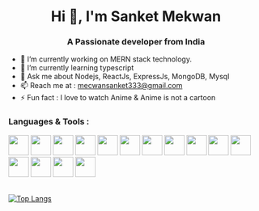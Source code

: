 <div align="center">  
  <h1>Hi 👋, I'm Sanket Mekwan</h1>
  <h3>A Passionate developer from India </h3>
</div>


- 🔭 I’m currently working on MERN stack technology.
- 🌱 I’m currently learning typescript
- 💬 Ask me about Nodejs, ReactJs, ExpressJs, MongoDB, Mysql 
- 📫 Reach me at : mecwansanket333@gmail.com
- ⚡ Fun fact : I love to watch Anime & Anime is not a cartoon
  
### Languages & Tools :
<div>

<img height="40" width="40"  src="https://cdn.jsdelivr.net/gh/devicons/devicon/icons/html5/html5-original.svg" />


<img height="40" width="40" src="https://cdn.jsdelivr.net/gh/devicons/devicon/icons/css3/css3-original.svg" />
          
          
<img height="40" width="40" src="https://cdn.jsdelivr.net/gh/devicons/devicon/icons/javascript/javascript-original.svg" />

<img height="40" width="40" src="https://cdn.jsdelivr.net/gh/devicons/devicon/icons/cplusplus/cplusplus-original.svg" />
          

<img height="40" width="40" src="https://cdn.jsdelivr.net/gh/devicons/devicon/icons/java/java-original.svg" />


<img height="40" width="40"  src="https://cdn.jsdelivr.net/gh/devicons/devicon/icons/php/php-original.svg" />
          
          
<img height="40" width="40" src="https://cdn.jsdelivr.net/gh/devicons/devicon/icons/nodejs/nodejs-original.svg" />
          

<img height="40" width="40" src="https://cdn.jsdelivr.net/gh/devicons/devicon/icons/react/react-original.svg" />


<img height="40" width="40" src="https://cdn.jsdelivr.net/gh/devicons/devicon/icons/redux/redux-original.svg" />

<img  height="40" width="40"  src="https://cdn.jsdelivr.net/gh/devicons/devicon/icons/express/express-original.svg" />

<img height="40" width="40" src="https://cdn.jsdelivr.net/gh/devicons/devicon/icons/mongodb/mongodb-plain-wordmark.svg" />
                               

<img height="40" width="40" src="https://cdn.jsdelivr.net/gh/devicons/devicon/icons/mysql/mysql-plain-wordmark.svg" />


<img height="40" width="40" src="https://cdn.jsdelivr.net/gh/devicons/devicon/icons/git/git-original.svg" />

<img height="40" width="40" src="https://cdn.jsdelivr.net/gh/devicons/devicon/icons/github/github-original.svg" />

<img height="40" width="40" src="https://cdn.jsdelivr.net/gh/devicons/devicon/icons/docker/docker-original.svg" />

</div>

</div>
<br/>

[![Top Langs](https://github-readme-stats.vercel.app/api/top-langs/?username=Mecsan&layout=compact&hide=Jupyter%20Notebook&theme=tokyo)](https://github.com/anuraghazra/github-readme-stats)
